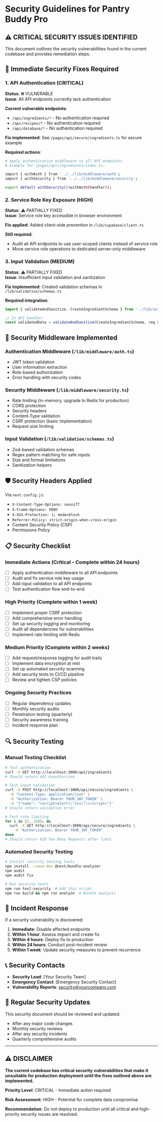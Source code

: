 # Security Guidelines for Pantry Buddy Pro

## ⚠️ CRITICAL SECURITY ISSUES IDENTIFIED

This document outlines the security vulnerabilities found in the current codebase and provides remediation steps.

## 🚨 Immediate Security Fixes Required

### 1. API Authentication (CRITICAL)

**Status**: ❌ VULNERABLE  
**Issue**: All API endpoints currently lack authentication

**Current vulnerable endpoints**:

- `/api/ingredients/*` - No authentication required
- `/api/recipes/*` - No authentication required
- `/api/database/*` - No authentication required

**Fix implemented**: See `/pages/api/secure/ingredients.ts` for secure example

**Required actions**:

```bash
# Apply authentication middleware to all API endpoints
# Example for /pages/api/ingredients/index.ts:

import { withAuth } from '../../lib/middleware/auth';
import { withSecurity } from '../../lib/middleware/security';

export default withSecurity()(withAuth(handler));
```

### 2. Service Role Key Exposure (HIGH)

**Status**: ⚠️ PARTIALLY FIXED  
**Issue**: Service role key accessible in browser environment

**Fix applied**: Added client-side prevention in `/lib/supabase/client.ts`

**Still required**:

- Audit all API endpoints to use user-scoped clients instead of service role
- Move service role operations to dedicated server-only middleware

### 3. Input Validation (MEDIUM)

**Status**: ⚠️ PARTIALLY FIXED  
**Issue**: Insufficient input validation and sanitization

**Fix implemented**: Created validation schemas in `/lib/validation/schemas.ts`

**Required integration**:

```typescript
import { validateAndSanitize, CreateIngredientSchema } from '../lib/validation/schemas';

// In API handler:
const validatedData = validateAndSanitize(CreateIngredientSchema, req.body);
```

## 🔐 Security Middleware Implemented

### Authentication Middleware (`/lib/middleware/auth.ts`)

- JWT token validation
- User information extraction
- Role-based authorization
- Error handling with security codes

### Security Middleware (`/lib/middleware/security.ts`)

- Rate limiting (in-memory, upgrade to Redis for production)
- CORS protection
- Security headers
- Content-Type validation
- CSRF protection (basic implementation)
- Request size limiting

### Input Validation (`/lib/validation/schemas.ts`)

- Zod-based validation schemas
- Regex pattern matching for safe inputs
- Size and format limitations
- Sanitization helpers

## 🛡️ Security Headers Applied

Via `next.config.js`:

- `X-Content-Type-Options: nosniff`
- `X-Frame-Options: DENY`
- `X-XSS-Protection: 1; mode=block`
- `Referrer-Policy: strict-origin-when-cross-origin`
- Content Security Policy (CSP)
- Permissions Policy

## 📋 Security Checklist

### Immediate Actions (Critical - Complete within 24 hours)

- [ ] Apply authentication middleware to all API endpoints
- [ ] Audit and fix service role key usage
- [ ] Add input validation to all API endpoints
- [ ] Test authentication flow end-to-end

### High Priority (Complete within 1 week)

- [ ] Implement proper CSRF protection
- [ ] Add comprehensive error handling
- [ ] Set up security logging and monitoring
- [ ] Audit all dependencies for vulnerabilities
- [ ] Implement rate limiting with Redis

### Medium Priority (Complete within 2 weeks)

- [ ] Add request/response logging for audit trails
- [ ] Implement data encryption at rest
- [ ] Set up automated security scanning
- [ ] Add security tests to CI/CD pipeline
- [ ] Review and tighten CSP policies

### Ongoing Security Practices

- [ ] Regular dependency updates
- [ ] Monthly security audits
- [ ] Penetration testing (quarterly)
- [ ] Security awareness training
- [ ] Incident response plan

## 🔍 Security Testing

### Manual Testing Checklist

```bash
# Test authentication
curl -X GET http://localhost:3000/api/ingredients
# Should return 401 Unauthorized

# Test input validation
curl -X POST http://localhost:3000/api/secure/ingredients \
  -H "Content-Type: application/json" \
  -H "Authorization: Bearer YOUR_JWT_TOKEN" \
  -d '{"name": "<script>alert(\"xss\")</script>"}'
# Should return validation error

# Test rate limiting
for i in {1..150}; do
  curl -X GET http://localhost:3000/api/secure/ingredients \
    -H "Authorization: Bearer YOUR_JWT_TOKEN"
done
# Should return 429 Too Many Requests after limit
```

### Automated Security Testing

```bash
# Install security testing tools
npm install --save-dev @next/bundle-analyzer
npm audit
npm audit fix

# Run security tests
npm run test:security  # Add this script
npm run build && npm run analyze  # Bundle analysis
```

## 🚨 Incident Response

If a security vulnerability is discovered:

1. **Immediate**: Disable affected endpoints
2. **Within 1 hour**: Assess impact and create fix
3. **Within 4 hours**: Deploy fix to production
4. **Within 24 hours**: Conduct post-incident review
5. **Within 1 week**: Update security measures to prevent recurrence

## 📞 Security Contacts

- **Security Lead**: [Your Security Team]
- **Emergency Contact**: [Emergency Security Contact]
- **Vulnerability Reports**: security@yourcompany.com

## 🔄 Regular Security Updates

This security document should be reviewed and updated:

- After any major code changes
- Monthly security reviews
- After any security incidents
- Quarterly comprehensive audits

---

## ⚠️ DISCLAIMER

**The current codebase has critical security vulnerabilities that make it unsuitable for production deployment until the fixes outlined above are implemented.**

**Priority Level**: CRITICAL - Immediate action required

**Risk Assessment**: HIGH - Potential for complete data compromise

**Recommendation**: Do not deploy to production until all critical and high-priority security issues are resolved.

